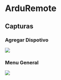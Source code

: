 # ArduRemote

## Capturas

### Agregar Dispotivo
![](screens/addDevice.gif)

### Menu General
![](screens/screen.gif)
